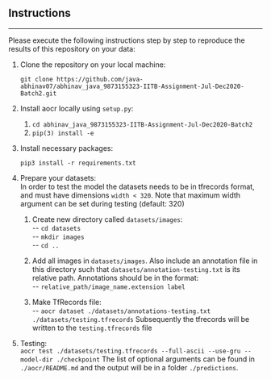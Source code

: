 ## Instructions
---
Please execute the following instructions step by step to reproduce the results of this repository on your data:

1. Clone the repository on your local machine:<br>

    ```git clone https://github.com/java-abhinav07/abhinav_java_9873155323-IITB-Assignment-Jul-Dec2020-Batch2.git```

2. Install aocr locally using ```setup.py```:<br>

    1. ```cd abhinav_java_9873155323-IITB-Assignment-Jul-Dec2020-Batch2```
    2. ```pip(3) install -e``` <br>

3. Install necessary packages:<br>

    ```pip3 install -r requirements.txt```

4. Prepare your datasets:<br>
    In order to test the model the datasets needs to be in tfrecords format, and must have dimensions ```width < 320```. Note that maximum width argument can be set during testing (default: 320)
    1. Create new directory called ```datasets/images```:<br>
            -- ```cd datasets```<br>
            -- ```mkdir images```<br>
            -- ```cd ..```
    2. Add all images in ```datasets/images```. Also include an annotation file in this directory such that ```datasets/annotation-testing.txt``` is its relative path. Annotations should be in the format:<br>
            -- ```relative_path/image_name.extension label```
       
    3. Make TfRecords file:<br>
    -- ```aocr dataset ./datasets/annotations-testing.txt ./datasets/testing.tfrecords```
    Subsequently the tfrecords will be written to the ```testing.tfrecords``` file

5. Testing:<br>
    ```aocr test ./datasets/testing.tfrecords --full-ascii --use-gru --model-dir ./checkpoint```
    The list of optional arguments can be found in ```./aocr/README.md``` and the output will be in a folder ```./predictions```.
    


